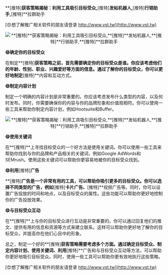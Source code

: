 **[推特]**获客策略揭秘：利用工具吸引目标受众,**[推特]**发帖机器人,**[推特]**行销助手,**[推特]**拉群助手

[😍想了解推广相关软件的朋友请登录 http://www.vst.tw](http://www.vst.tw)

 <center><img src="https://vst.tw/MP4/tuiguang/png/8.png" alt="**[推特]**获客策略揭秘：利用工具吸引目标受众,**[推特]**发帖机器人,**[推特]**行销助手,**[推特]**拉群助手"></center>

**😄确定你的目标受众**

在制定**[推特]**获客策略之前，首先需要确定你的目标受众是谁。你应该考虑他们的年龄、性别、职业、兴趣爱好等方面的信息。通过了解你的目标受众，你可以更好地制定**[推特]**内容和互动方式。

**😄制定内容计划**

制定一个明确的内容计划是非常重要的。你应该考虑发布什么类型的内容，以及何时发布。同时，你需要确保你的内容与你的品牌形象和价值观相符。你可以使用一些工具来帮助你制定内容计划，例如Hootsuite和Buffer。

 <center><img src="https://vst.tw/MP4/tuiguang/png/7.png" alt="**[推特]**获客策略揭秘：利用工具吸引目标受众,**[推特]**发帖机器人,**[推特]**行销助手,**[推特]**拉群助手"></center>

**😄使用关键词**

在**[推特]**上寻找目标受众的一个好方法是使用关键词。你可以使用一些工具来帮助你找到与你的品牌和产品相关的关键词，例如Google AdWords和SEMrush。使用这些关键词可以帮助你更容易地被你的目标受众找到。

**😄利用**[推特]**广告**

**[推特]**广告是一个非常有用的工具，可以帮助你吸引更多的目标受众。你可以选择不同类型的广告，例如**[推特]**卡片广告、**[推特]**视频广告等。同时，你可以设置广告投放的时间和地点，以及目标受众的属性。这些功能可以帮助你更好地控制你的广告投放效果。

**😄与目标受众互动**

在**[推特]**上与你的目标受众进行互动是非常重要的。你可以通过回复他们的推文、提供有用的信息和资源等方式来建立联系。这样可以帮助你更好地了解你的目标受众，并提高你在他们心目中的形象。

总之，制定一个好的**[推特]**获客策略需要考虑多个方面。通过确定目标受众、制定内容计划、使用关键词、利用**[推特]**广告和与目标受众互动等方法，可以帮助你更好地吸引目标受众。同时，使用一些工具可以帮助你更有效地执行这些策略。

[😍想了解推广相关软件的朋友请登录 http://www.vst.tw](http://www.vst.tw)



